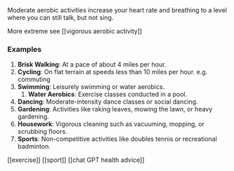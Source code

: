 Moderate aerobic activities increase your heart rate and breathing to a level where you can still talk, but not sing. 

More extreme see [[vigorous aerobic activity]]
### Examples

1. **Brisk Walking**: At a pace of about 4 miles per hour.
2. **Cycling**: On flat terrain at speeds less than 10 miles per hour. e.g. commuting
3. **Swimming**: Leisurely swimming or water aerobics.
	1. **Water Aerobics**: Exercise classes conducted in a pool.
4. **Dancing**: Moderate-intensity dance classes or social dancing.
5. **Gardening**: Activities like raking leaves, mowing the lawn, or heavy gardening.
6. **Housework**: Vigorous cleaning such as vacuuming, mopping, or scrubbing floors.
7. **Sports**: Non-competitive activities like doubles tennis or recreational badminton.

[[exercise]]
[[sport]]
[[chat GPT health advice]]